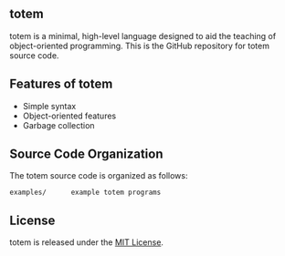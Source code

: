## totem
totem is a minimal, high-level language designed to aid the teaching of object-oriented programming. This is the GitHub repository for totem source code.

## Features of totem
*  Simple syntax
*  Object-oriented features
*  Garbage collection

## Source Code Organization
The totem source code is organized as follows:

    examples/      example totem programs

## License
totem is released under the [MIT License](MITL).
